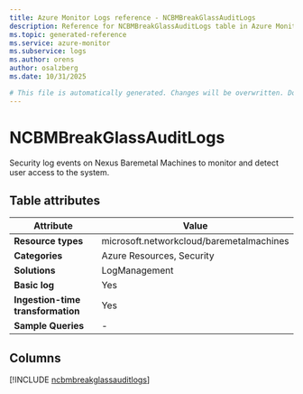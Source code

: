```yaml
---
title: Azure Monitor Logs reference - NCBMBreakGlassAuditLogs
description: Reference for NCBMBreakGlassAuditLogs table in Azure Monitor Logs.
ms.topic: generated-reference
ms.service: azure-monitor
ms.subservice: logs
ms.author: orens
author: osalzberg
ms.date: 10/31/2025

# This file is automatically generated. Changes will be overwritten. Do not change this file directly.
---
```


# NCBMBreakGlassAuditLogs

Security log events on Nexus Baremetal Machines to monitor and detect user access to the system.


## Table attributes

|Attribute|Value|
|---|---|
|**Resource types**|microsoft.networkcloud/baremetalmachines|
|**Categories**|Azure Resources, Security|
|**Solutions**| LogManagement|
|**Basic log**|Yes|
|**Ingestion-time transformation**|Yes|
|**Sample Queries**|-|



## Columns
  
[!INCLUDE [ncbmbreakglassauditlogs](~/reusable-content/ce-skilling/azure/includes/azure-monitor/reference/tables/ncbmbreakglassauditlogs-include.md)]
